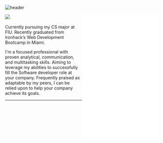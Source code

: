 ![header](https://capsule-render.vercel.app/api?type=waving&color=007dc8&height=100&section=header)

<img src="https://github.com/ChristianRoque/ChristianRoque/blob/main/github-metrics.svg" alt="Metrics" width="50%" align="right">

![](https://komarev.com/ghpvc/?username=ChristianRoque&style=flat-square)

Currently pursuing my CS major at FIU. Recently graduated from
Ironhack’s Web Development Bootcamp in Miami.


I'm a focused professional with proven analytical, communication, 
and multitasking skills. Aiming to leverage my abilities to successfully 
fill the Software developer role at your company. Frequently praised as 
adaptable by my peers, I can be relied upon to help your company achieve 
its goals.

---


